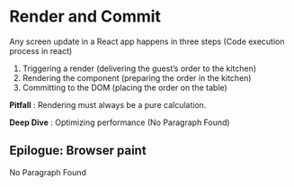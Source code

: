 # Render and Commit

Any screen update in a React app happens in three steps (Code execution process in react) 
1. Triggering a render (delivering the guest’s order to the kitchen)
2. Rendering the component (preparing the order in the kitchen)
3. Committing to the DOM (placing the order on the table)

**Pitfall** : Rendering must always be a pure calculation.

**Deep Dive** : Optimizing performance (No Paragraph Found)

## Epilogue: Browser paint

No Paragraph Found